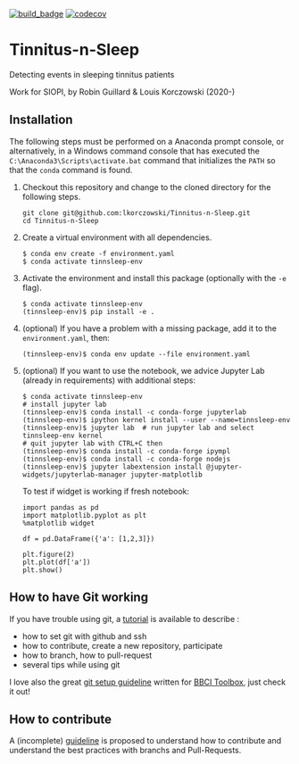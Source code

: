 [![build_badge](https://github.com/lkorczowski/Tinnitus-n-Sleep/workflows/build/badge.svg)](
https://github.com/lkorczowski/Tinnitus-n-Sleep/actions)
[![codecov](https://codecov.io/gh/lkorczowski/Tinnitus-n-Sleep/branch/master/graph/badge.svg)](
https://codecov.io/gh/lkorcczowski/Tinnitus-n-Sleep)
# Tinnitus-n-Sleep
Detecting events in sleeping tinnitus patients

Work for SIOPI, by Robin Guillard & Louis Korczowski (2020-)

## Installation
The following steps must be performed on a Anaconda prompt console, or 
alternatively, in a Windows command console that has executed the 
`C:\Anaconda3\Scripts\activate.bat` command that initializes the `PATH` so that
the `conda` command is found.

1. Checkout this repository and change to the cloned directory
   for the following steps.

    ```
    git clone git@github.com:lkorczowski/Tinnitus-n-Sleep.git
    cd Tinnitus-n-Sleep
    ```
    
2. Create a virtual environment with all dependencies.

    ```
    $ conda env create -f environment.yaml
    $ conda activate tinnsleep-env
    ```
    
3. Activate the environment and install this package (optionally with the `-e` 
    flag).
    ```
    $ conda activate tinnsleep-env
    (tinnsleep-env)$ pip install -e .
    ```

4. (optional) If you have a problem with a missing package, add it to the `environment.yaml`, then:
    ```
    (tinnsleep-env)$ conda env update --file environment.yaml
    ```

5. (optional) If you want to use the notebook, we advice Jupyter Lab (already in requirements) with additional steps:
    ```
    $ conda activate tinnsleep-env
    # install jupyter lab 
    (tinnsleep-env)$ conda install -c conda-forge jupyterlab 
    (tinnsleep-env)$ ipython kernel install --user --name=tinnsleep-env  
    (tinnsleep-env)$ jupyter lab  # run jupyter lab and select tinnsleep-env kernel
    # quit jupyter lab with CTRL+C then
    (tinnsleep-env)$ conda install -c conda-forge ipympl
    (tinnsleep-env)$ conda install -c conda-forge nodejs 
    (tinnsleep-env)$ jupyter labextension install @jupyter-widgets/jupyterlab-manager jupyter-matplotlib
    ```
   
    To test if widget is working if fresh notebook:
    ```
    import pandas as pd
    import matplotlib.pyplot as plt
    %matplotlib widget
    
    df = pd.DataFrame({'a': [1,2,3]})
    
    plt.figure(2)
    plt.plot(df['a'])
    plt.show()
    ```

## How to have Git working

If you have trouble using git, a [tutorial](HOWTO_GIT_GITHUB_SSH_PR.md) is available to describe :
- how to set git with github and ssh
- how to contribute, create a new repository, participate
- how to branch, how to pull-request
- several tips while using git

I love also the great [git setup guideline](https://github.com/bbci/bbci_public/blob/master/HACKING.markdown) written
 for [BBCI Toolbox](https://github.com/bbci/bbci_public), just check it out! 
 
## How to contribute

A (incomplete) [guideline](CONTRIBUTING.md) is proposed to understand how to contribute and understand the best
practices with branchs and Pull-Requests.

